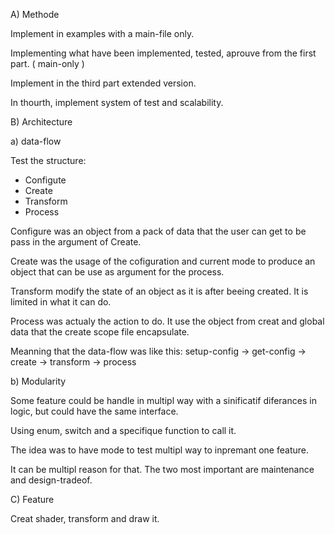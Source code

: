 
A) Methode

Implement in examples
with a main-file only.

Implementing what have been
implemented, tested, aprouve
from the first part. ( main-only )

Implement in the third part
extended version.

In thourth,
implement system of test
and scalability.

B) Architecture

a) data-flow

Test the structure:
- Configute
- Create
- Transform
- Process

Configure was an object
from a pack of data
that the user can get
to be pass in the argument of Create.

Create was the usage of the cofiguration
and current mode
to produce an object that can be use
as argument for the process.

Transform modify the state
of an object as it is after beeing created.
It is limited in what it can do.

Process was actualy the action to do.
It use the object from creat
and global data that the create
scope file encapsulate.

Meanning that the data-flow was like this:
	setup-config -> get-config -> create -> transform -> process

b) Modularity

Some feature could be handle in multipl way
with a sinificatif diferances in logic,
but could have the same interface.

Using enum, switch and a specifique function to call it.

The idea was to have mode to test multipl way
to inpremant one feature.

It can be multipl reason for that.
The two most important are maintenance and design-tradeof.

C) Feature

Creat shader, transform and draw it.



